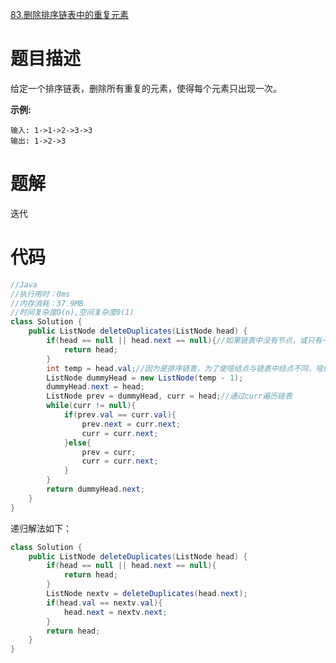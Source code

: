[83.删除排序链表中的重复元素](https://leetcode-cn.com/problems/remove-duplicates-from-sorted-list/)

# 题目描述

给定一个排序链表，删除所有重复的元素，使得每个元素只出现一次。

**示例:**

```
输入: 1->1->2->3->3
输出: 1->2->3
```

# 题解

迭代

# 代码

```java
//Java
//执行用时：0ms
//内存消耗：37.9MB
//时间复杂度O(n),空间复杂度0(1)
class Solution {
    public ListNode deleteDuplicates(ListNode head) {
        if(head == null || head.next == null){//如果链表中没有节点，或只有一个节点，直接返回
            return head;
        }
        int temp = head.val;//因为是排序链表，为了使哑结点与链表中结点不同，哑结点中存储一个特殊的数
        ListNode dummyHead = new ListNode(temp - 1);
        dummyHead.next = head;
        ListNode prev = dummyHead, curr = head;//通过curr遍历链表
        while(curr != null){
            if(prev.val == curr.val){
                prev.next = curr.next;
                curr = curr.next;
            }else{
                prev = curr;
                curr = curr.next;
            }
        }
        return dummyHead.next;
    }
}
```

递归解法如下：

```java
class Solution {
    public ListNode deleteDuplicates(ListNode head) {
        if(head == null || head.next == null){
            return head;
        }
        ListNode nextv = deleteDuplicates(head.next);
        if(head.val == nextv.val){
            head.next = nextv.next;
        }
        return head;
    }
}
```

